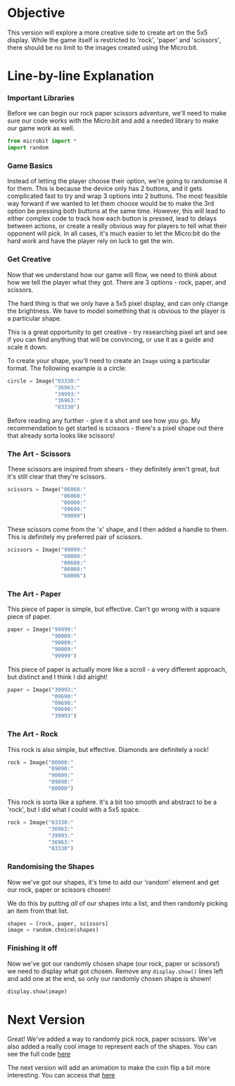 # Objective

This version will explore a more creative side to create art on the 5x5 display. While the game itself is restricted
to 'rock', 'paper' and 'scissors', there should be no limit to the images created using the Micro:bit.

# Line-by-line Explanation

### Important Libraries

Before we can begin our rock paper scissors adventure, we'll need to make sure our code works with the Micro:bit and add
a needed library to make our game work as well.

```python
from microbit import *
import random
```

### Game Basics

Instead of letting the player choose their option, we're going to randomise it for them. This is because the device only
has 2 buttons, and it gets complicated fast to try and wrap 3 options into 2 buttons. The most feasible way forward if
we wanted to let them choose would be to make the 3rd option be pressing both buttons at the same time. However, this
will lead to either complex code to track how each button is pressed, lead to delays between actions, or create a really
obvious way for players to tell what their opponent will pick. In all cases, it's much easier to let the Micro:bit do
the hard work and have the player rely on luck to get the win.

### Get Creative

Now that we understand how our game will flow, we need to think about how we tell the player what they got. There are 3
options - rock, paper, and scissors.

The hard thing is that we only have a 5x5 pixel display, and can only change the brightness. We have to model something
that is obvious to the player is a particular shape.

This is a great opportunity to get creative - try researching pixel art and see if you can find anything that will be
convincing, or use it as a guide and scale it down.

To create your shape, you'll need to create an `Image` using a particular format. The following example is a circle:

```python
circle = Image("03330:"
               "36963:"
               "39993:"
               "36963:"
               "03330")
```

Before reading any further - give it a shot and see how you go. My recommendation to get started is scissors - there's a
pixel shape out there that already sorta looks like scissors!

### The Art - Scissors

These scissors are inspired from shears - they definitely aren't great, but it's still clear that they're scissors.

```python
scissors = Image("06060:"
                 "06060:"
                 "06060:"
                 "99699:"
                 "99099")
```

These scissors come from the 'x' shape, and I then added a handle to them. This is definitely my preferred pair of
scissors.

```python
scissors = Image("99099:"
                 "99099:"
                 "00600:"
                 "06060:"
                 "60006")
```

### The Art - Paper

This piece of paper is simple, but effective. Can't go wrong with a square piece of paper.

```python
paper = Image("99999:"
              "90009:"
              "90009:"
              "90009:"
              "99999")
```

This piece of paper is actually more like a scroll - a very different approach, but distinct and I think I did alright!

```python
paper = Image("39993:"
              "09690:"
              "09690:"
              "09690:"
              "39993")
```

### The Art - Rock

This rock is also simple, but effective. Diamonds are definitely a rock!

```python
rock = Image("00900:"
             "09090:"
             "90009:"
             "09090:"
             "00900")
```

This rock is sorta like a sphere. It's a bit too smooth and abstract to be a 'rock', but I did what I could with a 5x5
space.

```python
rock = Image("03330:"
             "36963:"
             "39993:"
             "36963:"
             "03330")
```

### Randomising the Shapes

Now we've got our shapes, it's time to add our 'random' element and get our rock, paper or scissors chosen!

We do this by putting *all* of our shapes into a list, and then randomly picking an item from that list.

```python
shapes = [rock, paper, scissors]
image = random.choice(shapes)
```

### Finishing it off

Now we've got our randomly chosen shape (our rock, paper or scissors!) we need to display what got chosen. Remove
any `display.show()` lines left and add one at the end, so only our randomly chosen shape is shown!

```python
display.show(image)
```

# Next Version

Great! We've added a way to randomly pick rock, paper scissors. We've also added a really cool image to represent each
of the shapes. You can see the full code [here](./v1.py)

The next version will add an animation to make the coin flip a bit more interesting. You can access
that [here](../v2/README.md)